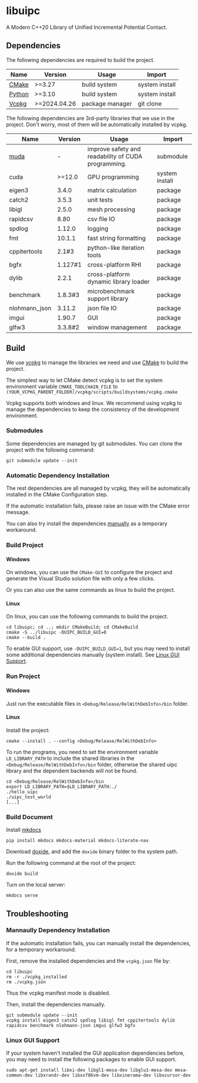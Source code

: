 # libuipc
A Modern C++20 Library of Unified Incremental Potential Contact.

## Dependencies

The following dependencies are required to build the project.

| Name                                          | Version      | Usage           | Import         |
| --------------------------------------------- | ------------ | --------------- | -------------- |
| [CMake](https://cmake.org/download/)          | >=3.27       | build system    | system install |
| [Python](https://www.python.org/downloads/)   | >=3.10       | build system    | system install |
| [Vcpkg](https://github.com/microsoft/vcpkg)   | >=2024.04.26 | package manager | git clone      |

The following dependencies are 3rd-party libraries that we use in the project. Don't worry, most of them will be automatically installed by vcpkg.

| Name                                   | Version | Usage                                               | Import         |
| -------------------------------------- | ------- | --------------------------------------------------- | -------------- |
| [muda](https://github.com/MuGdxy/muda) | -       | improve safety and readability of CUDA programming. | submodule      |
| cuda                                   | >=12.0  | GPU programming                                     | system install |
| eigen3                                 | 3.4.0   | matrix calculation                                  | package        |
| catch2                                 | 3.5.3   | unit tests                                          | package        |
| libigl                                 | 2.5.0   | mesh processing                                     | package        |
| rapidcsv                               | 8.80    | csv file IO                                         | package        |
| spdlog                                 | 1.12.0  | logging                                             | package        |
| fmt                                    | 10.1.1  | fast string formatting                              | package        |
| cppitertools                           | 2.1#3   | python-like iteration tools                         | package        |
| bgfx                                   | 1.127#1 | cross-platform RHI                                  | package        |
| dylib                                  | 2.2.1   | cross-platform dynamic library loader               | package        |
| benchmark                              | 1.8.3#3 | microbenchmark support library                      | package        |
| nlohmann_json                          | 3.11.2  | json file IO                                        | package        |
| imgui                                  | 1.90.7  | GUI                                                 | package        |
| glfw3                                  | 3.3.8#2 | window management                                   | package        |

## Build
We use [vcpkg](https://github.com/microsoft/vcpkg) to manage the libraries we need and use [CMake](https://cmake.org/) to build the project. 

The simplest way to let CMake detect vcpkg is to set the system environment variable `CMAKE_TOOLCHAIN_FILE` to `(YOUR_VCPKG_PARENT_FOLDER)/vcpkg/scripts/buildsystems/vcpkg.cmake`

Vcpkg supports both windows and linux. We recommend using vcpkg to manage the dependencies to keep the consistency of the development environment.

### Submodules

Some dependencies are managed by git submodules. You can clone the project with the following command:

```shell
git submodule update --init
```

### Automatic Dependency Installation

The rest dependencies are all managed by vcpkg, they will be automatically installed in the CMake Configuration step.

If the automatic installation fails, please raise an issue with the CMake error message.

You can also try install the dependencies [manually](#manaully-dependency-installation) as a temporary workaround.

### Build Project

#### Windows

On windows, you can use the `CMake-GUI` to configure the project and generate the Visual Studio solution file with only a few clicks.

Or you can also use the same commands as linux to build the project.
#### Linux

On linux, you can use the following commands to build the project.

```shell
cd libuipc; cd ..; mkdir CMakeBuild; cd CMakeBuild
cmake -S ../libuipc -DUIPC_BUILD_GUI=0
cmake --build .
```

To enable GUI support, use `-DUIPC_BUILD_GUI=1`, but you may need to install some additional dependencies manually (system install).
See [Linux GUI Support](#linux-gui-support).

### Run Project

#### Windows

Just run the executable files in `<Debug/Release/RelWithDebInfo>/bin` folder.

#### Linux

Install the project:

```shell
cmake --install . --config <Debug/Release/RelWithDebInfo>
```

To run the programs, you need to set the environment variable `LD_LIBRARY_PATH` to include the shared libraries in the `<Debug/Release/RelWithDebInfo>/bin` folder, otherwise the shared uipc library and the dependent backends will not be found.

```shell
cd <Debug/Release/RelWithDebInfo>/bin
export LD_LIBRARY_PATH=$LD_LIBRARY_PATH:./
./hello_uipc
./uipc_test_world
[...]
```

### Build Document

Install [mkdocs](https://www.mkdocs.org/)
```shell
pip install mkdocs mkdocs-material mkdocs-literate-nav
```

Download [doxide](https://www.doxide.org/installation/), and add the `doxide` binary folder to the system path.

Run the following command at the root of the project:
```shell
doxide build
```

Turn on the local server:
```shell
mkdocs serve
```

## Troubleshooting

### Mannaully Dependency Installation
If the automatic installation fails, you can manually install the dependencies, for a temporary workaround.

First, remove the installed dependencies and the `vcpkg.json` file by:
```shell
cd libuipc
rm -r ./vcpkg_installed
rm ./vcpkg.json
```
Thus the vcpkg manifest mode is disabled.

Then, install the dependencies manually.
```shell
git submodule update --init
vcpkg install eigen3 catch2 spdlog libigl fmt cppitertools dylib rapidcsv benchmark nlohmann-json imgui glfw3 bgfx
```

### Linux GUI Support

If your system haven't installed the GUI application dependencies before, you may need to install the following packages to enable GUI support.

```shell
sudo apt-get install libxi-dev libgl1-mesa-dev libglu1-mesa-dev mesa-common-dev libxrandr-dev libxxf86vm-dev libxinerama-dev libxcursor-dev
```